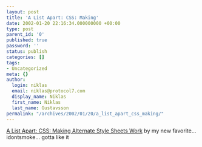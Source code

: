 ```yaml
---
layout: post
title: 'A List Apart: CSS: Making'
date: 2002-01-20 22:16:34.000000000 +00:00
type: post
parent_id: '0'
published: true
password: ''
status: publish
categories: []
tags:
- Uncategorized
meta: {}
author:
  login: niklas
  email: niklas@protocol7.com
  display_name: Niklas
  first_name: Niklas
  last_name: Gustavsson
permalink: "/archives/2002/01/20/a_list_apart_css_making/"
---
```

[A List Apart: CSS: Making Alternate Style Sheets Work](http://www.alistapart.com/stories/alternate/) by my new favorite... idontsmoke... gotta like it

